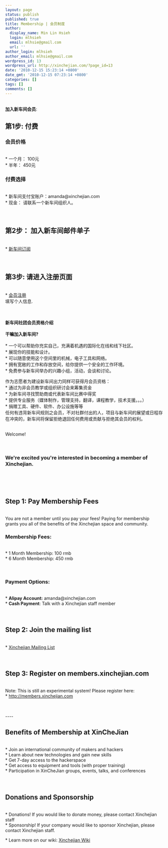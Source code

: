 ```yaml
---
layout: page
status: publish
published: true
title: Membership | 会员制度
author:
  display_name: Min Lin Hsieh
  login: mlhsieh
  email: mlhsie@gmail.com
  url: ''
author_login: mlhsieh
author_email: mlhsie@gmail.com
wordpress_id: 13
wordpress_url: http://xinchejian.com/?page_id=13
date: '2010-12-15 15:23:14 +0800'
date_gmt: '2010-12-15 07:23:14 +0800'
categories: []
tags: []
comments: []
---
```

<p><!--:zh--><br />
<strong>加入新车间会员</strong>:</p>
<h2>第1步: 付费 </h2></p>
<h3>会员价格</h3><br />
* 一个月： 100元<br />
* 半年： 450元</p>
<h3>付费选择 </h3><br />
* 新车间支付宝账户：amanda@xinchejian.com<br />
* 现金： 请联系一个新车间组织人。<br />
<br />&nbsp;<br /></p>
<h2>第2步： 加入新车间邮件单子 </h2><br />
* <a href="http://eepurl.com/oiiqn">新车间订阅</a><br />
<br />&nbsp;<br /></p>
<h2>第3步: 请进入注册页面</h2><br />
* <a href=&ldquo;http://members.xinchejian.com">会员注册</a><br />
填写个人信息.<br />
<br />&nbsp;<br /></p>
<p><strong>新车间社团会员资格介绍</strong> <br /><br />
<strong>干嘛加入新车间?</strong><br /><br />
* 一个可以帮助你充实自己，充满着机遇的国际化在线和线下社区。<br />
* 展现你的技能和设计。<br />
* 可以随意使用这个空间里的机械，电子工具和网络。<br />
* 拥有宽敞的工作和存放空间，给你提供一个安全的工作环境。<br />
* 免费参与新车间举办的兴趣小组，活动，会谈和讨论。</p>
<p>作为志愿者为建设新车间出力同样可获得月会员资格：<br />
* 通过为非会员教学或组织研讨会来筹集资金<br />
* 为新车间寻找赞助商或代表新车间比赛中得奖<br />
* 提供专业服务（媒体制作，管理支持，翻译，课程教学，技术支援。。。）<br />
* 捐赠工具、硬件、软件、办公设施等等<br />
任何有违背新车间规则之会员，不对社群付出的人，项目与新车间的展望或日程存在冲突的，新车间将保留拒绝退回任何费用或贡献与拒绝其会员的权利。</p>
<p><!--:--><!--:en--><br />
Welcome!<br />
<br />&nbsp;<br /></p>
<h3>We're excited you're interested in becoming a member of Xinchejian.</h3><br />
<br />&nbsp;<br /></p>
<h2>Step 1:  Pay Membership Fees</h2><br />
You are not a member until you pay your fees!  Paying for membership grants you all of the benefits of the Xinchejian space and community.</p>
<h3>Membership Fees:</h3><br />
* 1 Month Membership: 100 rmb<br />
* 6 Month Membership: 450 rmb<br />
<br />&nbsp;<br /></p>
<h3>Payment Options:</h3><br />
* <strong>Alipay Account:</strong> amanda@xinchejian.com<br />
* <strong>Cash Payment</strong>: Talk with a Xinchejian staff member<br />
<br />&nbsp;<br /></p>
<h2>Step 2:  Join the mailing list</h2><br />
* <a href="http://eepurl.com/oiiqn">Xinchejian Mailing List</a><br />
<br />&nbsp;<br /></p>
<h2>Step 3:  Register on members.xinchejian.com</h2><br />
Note: This is still an experimental system!  Please register here:<br />
* <a href="http://members.xinchejian.com">http://members.xinchejian.com</a><br />
<br />&nbsp;<br /></p>
<p>----</p>
<h2>Benefits of Membership at XinCheJian</h2><br />
* Join an international community of makers and hackers<br />
* Learn about new technologies and gain new skills<br />
* Get 7-day access to the hackerspace<br />
* Get access to equipment and tools (with proper training)<br />
* Participation in XinCheJian groups, events, talks, and conferences<br />
<br />&nbsp;<br /></p>
<h2>Donations and Sponsorship</h2><br />
* Donations!  If you would like to donate money, please contact Xinchejian staff<br />
* Sponsorship!  If your company would like to sponsor Xinchejian, please contact Xinchejian staff.</p>
<p>* Learn more on our wiki:  <a href="http://wiki.xinchejian.com/wiki/">Xinchejian Wiki</a><br />
<br />&nbsp;<br /><br />
<br />&nbsp;<br /></p>
<p><!--:--></p>
